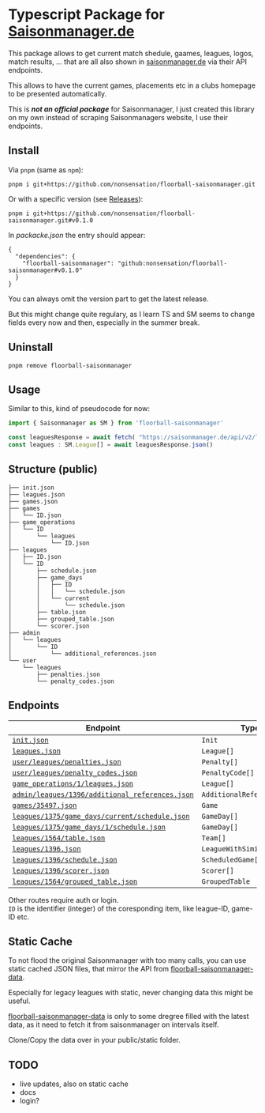 # Typescript Package for [Saisonmanager.de](https://saisonmanager.de)

This package allows to get current match shedule, gaames, leagues, logos, match results, ...
that are all also shown in [saisonmanager.de](https://saisonmanager.de) via their API endpoints.

This allows to have the current games, placements etc in a clubs homepage to be presented automatically.

This is **_not an official package_** for Saisonmanager, I just created this library on my own instead of scraping Saisonmanagers website, I use their endpoints.

## Install

Via `pnpm` (same as `npm`):

```
pnpm i git+https://github.com/nonsensation/floorball-saisonmanager.git
```

Or with a specific version (see [Releases](https://github.com/nonsensation/floorball-saisonmanager/releases)):

```
pnpm i git+https://github.com/nonsensation/floorball-saisonmanager.git#v0.1.0
```

In _packacke.json_ the entry should appear:

```
{
  "dependencies": {
    "floorball-saisonmanager": "github:nonsensation/floorball-saisonmanager#v0.1.0"
  }
}
```

You can always omit the version part to get the latest release.

But this might change quite regulary, as I learn TS and SM seems to change fields every now and then, especially in the summer break.

## Uninstall

```
pnpm remove floorball-saisonmanager
```

## Usage

Similar to this, kind of pseudocode for now:

```ts
import { Saisonmanager as SM } from 'floorball-saisonmanager'

const leaguesResponse = await fetch( "https://saisonmanager.de/api/v2/leagues.json" )
const leagues : SM.League[] = await leaguesResponse.json()
```

## Structure (public)

```
├── init.json
├── leagues.json
├── games.json
├── games
│   └── ID.json
├── game_operations
│   └── ID
│       └── leagues
│           └── ID.json
├── leagues
│   ├── ID.json
│   └── ID
│       ├── schedule.json
│       ├── game_days
│       │   ├── ID
│       │   │   └── schedule.json
│       │   └── current
│       │       └── schedule.json
│       ├── table.json
│       ├── grouped_table.json
│       └── scorer.json
├── admin
│   └── leagues
│       └── ID
│           └── additional_references.json
└── user
    └── leagues
        ├── penalties.json
        └── penalty_codes.json
```

## Endpoints

|Endpoint|Type|
|--------|----|
| [`init.json`](https://saisonmanager.de/api/v2/init.json) | `Init` |
| [`leagues.json`](https://saisonmanager.de/api/v2/leagues.json) | `League[]` |
| [`user/leagues/penalties.json`](https://saisonmanager.de/api/v2/user/leagues/penalties.json) | `Penalty[]` |
| [`user/leagues/penalty_codes.json`](https://saisonmanager.de/api/v2/user/leagues/penalty_codes.json) | `PenaltyCode[]` |
| [`game_operations/1/leagues.json`](https://saisonmanager.de/api/v2/game_operations/1/leagues.json) | `League[]` |
| [`admin/leagues/1396/additional_references.json`](https://saisonmanager.de/api/v2/admin/leagues/1396/additional_references.json) | `AdditionalReference` |
| [`games/35497.json`](https://saisonmanager.de/api/v2/games/35497.json) | `Game` |
| [`leagues/1375/game_days/current/schedule.json`](https://saisonmanager.de/api/v2/leagues/1375/game_days/current/schedule.json) | `GameDay[]` |
| [`leagues/1375/game_days/1/schedule.json`](https://saisonmanager.de/api/v2/leagues/1375/game_days/1/schedule.json) | `GameDay[]` |
| [`leagues/1564/table.json`](https://saisonmanager.de/api/v2/leagues/1396/table.json) | `Team[]` |
| [`leagues/1396.json`](https://saisonmanager.de/api/v2/leagues/1396.json) | `LeagueWithSimilarLeagues` |
| [`leagues/1396/schedule.json`](https://saisonmanager.de/api/v2/leagues/1396/schedule.json) | `ScheduledGame[]` |
| [`leagues/1396/scorer.json`](https://saisonmanager.de/api/v2/leagues/1396/scorer.json) | `Scorer[]` |
| [`leagues/1564/grouped_table.json`](https://saisonmanager.de/api/v2/leagues/1564/grouped_table.json) | `GroupedTable` |


Other routes require auth or login.  
`ID` is the identifier (integer) of the coresponding item, like league-ID, game-ID etc.

## Static Cache

To not flood the original Saisonmanager with too many calls,
you can use static cached JSON files,
that mirror the API from [floorball-saisonmanager-data](https://github.com/nonsensation/floorball-saisonmanager-data).

Especially for legacy leagues with static, never changing data this might be useful.

[floorball-saisonmanager-data](https://github.com/nonsensation/floorball-saisonmanager-data) is only to some dregree filled with the latest data, as it need to fetch it from saisonmanager on intervals itself.

Clone/Copy the data over in your public/static folder.


## TODO

- live updates, also on static cache
- docs
- login?
